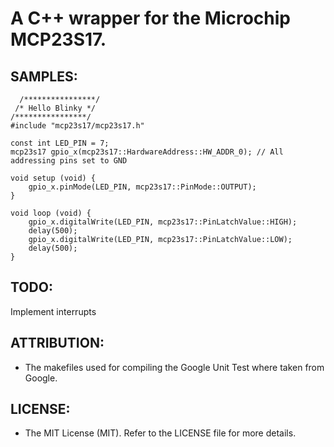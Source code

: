 # A C++ wrapper for the Microchip MCP23S17.

## SAMPLES:
```
  /****************/
 /* Hello Blinky */
/****************/
#include "mcp23s17/mcp23s17.h"

const int LED_PIN = 7;
mcp23s17 gpio_x(mcp23s17::HardwareAddress::HW_ADDR_0); // All addressing pins set to GND

void setup (void) {
    gpio_x.pinMode(LED_PIN, mcp23s17::PinMode::OUTPUT);
}

void loop (void) {
    gpio_x.digitalWrite(LED_PIN, mcp23s17::PinLatchValue::HIGH);
    delay(500);
    gpio_x.digitalWrite(LED_PIN, mcp23s17::PinLatchValue::LOW);
    delay(500);
}
```

## TODO:
Implement interrupts

## ATTRIBUTION:
- The makefiles used for compiling the Google Unit Test where taken from Google.

## LICENSE:
- The MIT License (MIT). Refer to the LICENSE file for more details.
